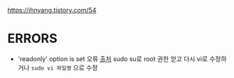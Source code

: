 https://jhnyang.tistory.com/54

# ERRORS
* 'readonly' option is set 오류 [출처](https://jsdevlog.tistory.com/entry/%EC%9A%B0%EB%B6%84%ED%88%AC-vi-%ED%8E%B8%EC%A7%91-%EC%A0%80%EC%9E%A5%EC%8B%9C-readonly-option-is-set-%EC%98%A4%EB%A5%98)
sudo su로 root 권한 얻고 다시 vi로 수정하거나
`sudo vi 파일명` 으로 수정